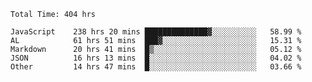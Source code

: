 
<!--START_SECTION:waka-->

```text
Total Time: 404 hrs

JavaScript    238 hrs 20 mins ██████████████▓░░░░░░░░░░   58.99 %
AL            61 hrs 51 mins  ███▓░░░░░░░░░░░░░░░░░░░░░   15.31 %
Markdown      20 hrs 41 mins  █▒░░░░░░░░░░░░░░░░░░░░░░░   05.12 %
JSON          16 hrs 13 mins  █░░░░░░░░░░░░░░░░░░░░░░░░   04.02 %
Other         14 hrs 47 mins  █░░░░░░░░░░░░░░░░░░░░░░░░   03.66 %
```

<!--END_SECTION:waka-->











